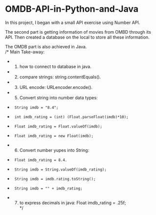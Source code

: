 # OMDB-API-in-Python-and-Java
In this project, I began with a small API exercise using Number API. 

The second part is getting information of movies from OMBD through its API. Then created a database on the local to store all these information. 

The OMDB part is also achieved in Java.  
/* Main Take-away:
 * 1. how to connect to database in java.  
 * 2. compare strings: string.contentEquals().  
 * 3. URL encode: URLencoder.encode().  
 * 5. Convert string into number data types:   
 * 		String imdb = "8.4";  
 * 		int imdb_rating = (int) (Float.parseFloat(imdb)*10);  
 * 		Float imdb_rating = Float.valueOf(imdb);  
 * 		Float imdb_rating = new Float(imdb);  
 * 6. Convert number yupes into String:  
 * 		Float imdb_rating = 8.4. 
 * 		String imdb = String.valueOf(imdb_rating);  
 * 		String imdb = imdb.rating.toString();  
 * 		String imdb = "" + imdb_rating;  
 * 7. to express decimals in java: Float imdb_rating = .25f;   
 */
